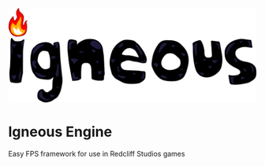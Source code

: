 ![igneousmain](assets/logo/igneous.png)

# Igneous Engine

Easy FPS framework for use in Redcliff Studios games
